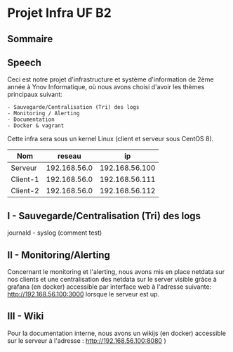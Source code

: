 # Projet Infra UF B2


## Sommaire

## Speech

Ceci est notre projet d'infrastructure et système d'information de 2ème année à Ynov Informatique, où nous avons choisi d'avoir les thèmes principaux suivant:

    - Sauvegarde/Centralisation (Tri) des logs
    - Monitoring / Alerting
    - Documentation
    - Docker & vagrant

Cette infra sera sous un kernel Linux (client et serveur sous CentOS 8).



Nom | reseau | ip
--- | --- | ---
Serveur | 192.168.56.0 | 192.168.56.100
Client-1 | 192.168.56.0 | 192.168.56.111
Client-2 | 192.168.56.0 | 192.168.56.112


## I - Sauvegarde/Centralisation (Tri) des logs

journald - syslog (comment test)

## II - Monitoring/Alerting 

Concernant le monitoring et l'alerting, nous avons mis en place netdata sur nos clients et une centralisation des netdata sur le server visible grâce à grafana (en docker) accessible par interface web à l'adresse suivante: http://192.168.56.100:3000 lorsque le serveur est up. 

## III - Wiki

Pour la documentation interne, nous avons un wikijs (en docker) accessible sur le serveur à l'adresse : http://192.168.56.100:8080
)
